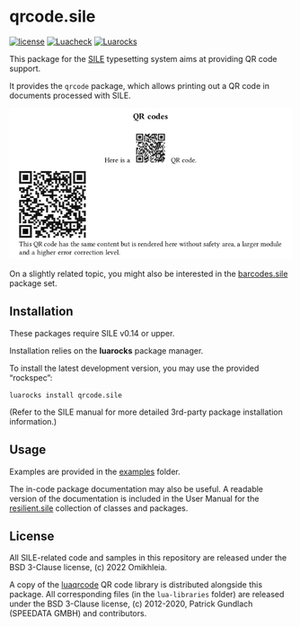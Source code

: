 # qrcode.sile

[![license](https://img.shields.io/github/license/Omikhleia/qrcode.sile?label=License)](LICENSE)
[![Luacheck](https://img.shields.io/github/actions/workflow/status/Omikhleia/qrcode.sile/luacheck.yml?branch=main&label=Luacheck&logo=Lua)](https://github.com/Omikhleia/qrcode.sile/actions?workflow=Luacheck)
[![Luarocks](https://img.shields.io/luarocks/v/Omikhleia/qrcode.sile?label=Luarocks&logo=Lua)](https://luarocks.org/modules/Omikhleia/qrcode.sile)

This package for the [SILE](https://github.com/sile-typesetter/sile) typesetting
system aims at providing QR code support.

It provides the `qrcode` package, which allows printing out a QR code in documents
processed with SILE.

![QR codes](qrcode.png "QR code example")

On a slightly related topic, you might also be interested in the [barcodes.sile](https://github.com/Omikhleia/barcodes.sile) package set.

## Installation

These packages require SILE v0.14 or upper.

Installation relies on the **luarocks** package manager.

To install the latest development version, you may use the provided “rockspec”:

```
luarocks install qrcode.sile
```

(Refer to the SILE manual for more detailed 3rd-party package installation information.)

## Usage

Examples are provided in the [examples](./examples) folder.

The in-code package documentation may also be useful.
A readable version of the documentation is included in the User Manual for
the [resilient.sile](https://github.com/Omikhleia/resilient.sile) collection
of classes and packages.

## License

All SILE-related code and samples in this repository are released under the BSD 3-Clause license,
(c) 2022 Omikhleia.

A copy of the [luaqrcode](https://github.com/speedata/luaqrcode) QR code library is
distributed alongside this package.
All corresponding files (in the `lua-libraries` folder) are released under
the BSD 3-Clause license, (c) 2012-2020, Patrick Gundlach (SPEEDATA GMBH) and
contributors.
